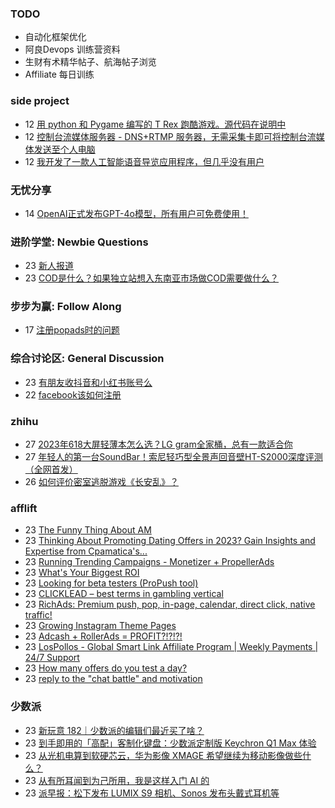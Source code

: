 ### TODO
-  自动化框架优化
-  阿良Devops 训练营资料
-  生财有术精华帖子、航海帖子浏览
-  Affiliate 每日训练

### side project
<!-- sideproject:START -->
-  12 [用 python 和 Pygame 编写的 T Rex 跑酷游戏。源代码在说明中](https://www.youtube.com/watch?v=pZySIXSelCA)
-  12 [控制台流媒体服务器 - DNS+RTMP 服务器，无需采集卡即可将控制台流媒体发送至个人电脑](https://github.com/Aioros/console-streaming-server)
-  12 [我开发了一款人工智能语音导览应用程序，但几乎没有用户](https://www.reddit.com/r/SideProject/comments/18gpp0e/ive_built_an_ai_audio_tour_app_but_have_almost_no/)<!-- sideproject:END -->


### 无忧分享
<!-- ruyo:START -->
-  14 [OpenAI正式发布GPT-4o模型，所有用户可免费使用！](https://51.ruyo.net/18663.html)<!-- ruyo:END -->

### 进阶学堂: Newbie Questions
<!-- advertcn1:START -->
-  23 [新人报道](https://www.advertcn.com/thread-115106-1-1.html)
-  23 [COD是什么？如果独立站想入东南亚市场做COD需要做什么？](https://www.advertcn.com/thread-115105-1-1.html)<!-- advertcn1:END -->

### 步步为赢: Follow Along
<!-- advertcn2:START -->
-  17 [注册popads时的问题](https://www.advertcn.com/thread-115034-1-1.html)<!-- advertcn2:END -->

### 综合讨论区: General Discussion
<!-- advertcn3:START -->
-  23 [有朋友收抖音和小红书账号么](https://www.advertcn.com/thread-115107-1-1.html)
-  22 [facebook该如何注册](https://www.advertcn.com/thread-115101-1-1.html)<!-- advertcn3:END -->


### zhihu
<!-- zhihu:START -->
-  27 [2023年618大屏轻薄本怎么选？LG gram全家桶，总有一款适合你](http://zhuanlan.zhihu.com/p/632641888?utm_campaign=rss&utm_medium=rss&utm_source=rss&utm_content=title)
-  27 [年轻人的第一台SoundBar！索尼轻巧型全景声回音壁HT-S2000深度评测（全网首发）](http://zhuanlan.zhihu.com/p/630990296?utm_campaign=rss&utm_medium=rss&utm_source=rss&utm_content=title)
-  26 [如何评价密室逃脱游戏《长安乱》？](http://www.zhihu.com/question/563950552/answer/3045961312?utm_campaign=rss&utm_medium=rss&utm_source=rss&utm_content=title)<!-- zhihu:END -->

### afflift
<!-- afflift:START -->
-  23 [The Funny Thing About AM](https://afflift.com/f/threads/the-funny-thing-about-am.13177/)
-  23 [Thinking About Promoting Dating Offers in 2023? Gain Insights and Expertise from Cpamatica&#39;s...](https://afflift.com/f/threads/thinking-about-promoting-dating-offers-in-2023-gain-insights-and-expertise-from-cpamaticas.11706/)
-  23 [Running Trending Campaigns - Monetizer + PropellerAds](https://afflift.com/f/threads/running-trending-campaigns-monetizer-propellerads.5091/)
-  23 [What&#39;s Your Biggest ROI](https://afflift.com/f/threads/whats-your-biggest-roi.13178/)
-  23 [Looking for beta testers &lpar;ProPush tool&rpar;](https://afflift.com/f/threads/looking-for-beta-testers-propush-tool.11522/)
-  23 [CLICKLEAD – best terms in gambling vertical](https://afflift.com/f/threads/clicklead-%E2%80%93-best-terms-in-gambling-vertical.7194/)
-  23 [RichAds: Premium push, pop, in-page, calendar, direct click, native traffic!](https://afflift.com/f/threads/richads-premium-push-pop-in-page-calendar-direct-click-native-traffic.991/)
-  23 [Growing Instagram Theme Pages](https://afflift.com/f/threads/growing-instagram-theme-pages.12406/)
-  23 [Adcash + RollerAds = PROFIT?!?!?!](https://afflift.com/f/threads/adcash-rollerads-profit.13107/)
-  23 [LosPollos - Global Smart Link Affiliate Program | Weekly Payments | 24/7 Support](https://afflift.com/f/threads/lospollos-global-smart-link-affiliate-program-weekly-payments-24-7-support.1702/)
-  23 [How many offers do you test a day?](https://afflift.com/f/threads/how-many-offers-do-you-test-a-day.13094/)
-  23 [reply to the &quot;chat battle&quot; and motivation](https://afflift.com/f/threads/reply-to-the-chat-battle-and-motivation.13169/)<!-- afflift:END -->

### 少数派
<!-- sspai:START -->
-  23 [新玩意 182｜少数派的编辑们最近买了啥？](https://sspai.com/post/89031)
-  23 [到手即用的「高配」客制化键盘：少数派定制版 Keychron Q1 Max 体验](https://sspai.com/post/89030)
-  23 [从光机电算到软硬芯云，华为影像 XMAGE 希望继续为移动影像做些什么？](https://sspai.com/post/88977)
-  23 [从有所耳闻到为己所用，我是这样入门 AI 的](https://sspai.com/post/88960)
-  23 [派早报：松下发布 LUMIX S9 相机、Sonos 发布头戴式耳机等](https://sspai.com/post/89018)<!-- sspai:END -->
